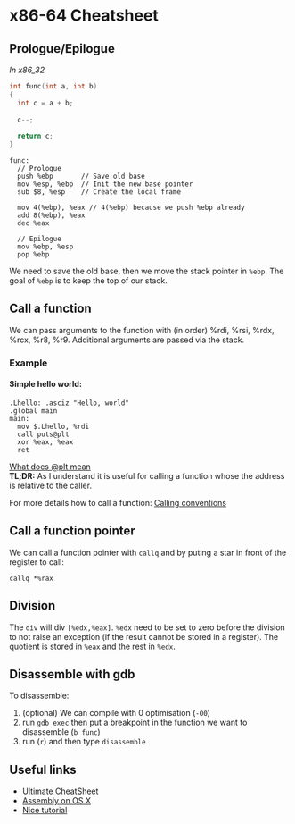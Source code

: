 x86-64 Cheatsheet
=================

Prologue/Epilogue
-----------------

*In x86_32*

~~~c
int func(int a, int b)
{
  int c = a + b;
  
  c--;
  
  return c;
}
~~~

~~~assembly
func:
  // Prologue
  push %ebp       // Save old base
  mov %esp, %ebp  // Init the new base pointer
  sub $8, %esp    // Create the local frame
  
  mov 4(%ebp), %eax // 4(%ebp) because we push %ebp already
  add 8(%ebp), %eax
  dec %eax
  
  // Epilogue
  mov %ebp, %esp
  pop %ebp
~~~

We need to save the old base, then we move the stack pointer in `%ebp`.
The goal of `%ebp` is to keep the top of our stack.

Call a function
---------------

We can pass arguments to the function with (in order) %rdi, %rsi, %rdx, %rcx, %r8, %r9. Additional arguments are passed via
the stack.

### Example

#### Simple hello world:

~~~assembly
.Lhello: .asciz "Hello, world"
.global main
main:
  mov $.Lhello, %rdi
  call puts@plt
  xor %eax, %eax
  ret
~~~

[What does @plt mean](http://stackoverflow.com/questions/5469274/what-does-plt-mean-here)  
__TL;DR:__ As I understand it is useful for calling a function whose the address is relative to the caller.

For more details how to call a function: [Calling conventions](https://www.wikiwand.com/en/X86_calling_conventions#/System_V_AMD64_ABI)

Call a function pointer
-----------------------

We can call a function pointer with `callq` and by puting a star in front of the register to call:

~~~assembly
callq *%rax
~~~

Division
--------

The `div` will div `[%edx,%eax]`. `%edx` need to be set to zero before the division to not raise an exception (if the result 
cannot be stored in a register). The quotient is stored in `%eax` and the rest in `%edx`.

Disassemble with gdb
--------------------

To disassemble:

1. (optional) We can compile with 0 optimisation (`-O0`)
2. run `gdb exec` then put a breakpoint in the function we want to disassemble (`b func`)
3. run (`r`) and then type `disassemble`

Useful links
------------

- [Ultimate CheatSheet](http://cs.brown.edu/courses/cs033/docs/guides/x64.pdf)
- [Assembly on OS X](http://www.idryman.org/blog/2014/12/02/writing-64-bit-assembly-on-mac-os-x/)
- [Nice tutorial](https://www.recurse.com/blog/7-understanding-c-by-learning-assembly)
